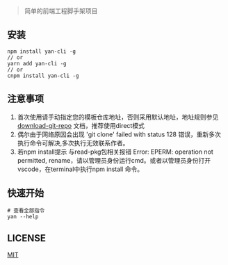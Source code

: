 > 简单的前端工程脚手架项目

## 安装

```shell
npm install yan-cli -g
// or
yarn add yan-cli -g
// or
cnpm install yan-cli -g
```

## 注意事项
1. 首次使用请手动指定您的模板仓库地址，否则采用默认地址，地址规则参见[download-git-repo](https://www.npmjs.com/package/download-git-repo) 文档，推荐使用direct模式
2. 偶尔由于网络原因会出现 'git clone' failed with status 128 错误，重新多次执行命令可解决,多次执行无效联系作者。
3. 若npm install提示 与read-pkg包相关报错 Error: EPERM: operation not permitted, rename，请以管理员身份运行cmd。或者以管理员身份打开vscode，在terminal中执行npm install 命令。

## 快速开始
```shell
# 查看全部指令
yan --help 
```

## LICENSE

[MIT](LICENSE)
